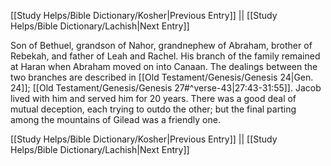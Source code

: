 [[Study Helps/Bible Dictionary/Kosher|Previous Entry]]  ||  [[Study Helps/Bible Dictionary/Lachish|Next Entry]]

 Son of Bethuel, grandson of Nahor, grandnephew of Abraham, brother of Rebekah, and father of Leah and Rachel. His branch of the family remained at Haran when Abraham moved on into Canaan. The dealings between the two branches are described in [[Old Testament/Genesis/Genesis 24|Gen. 24]]; [[Old Testament/Genesis/Genesis 27#^verse-43|27:43-31:55]]. Jacob lived with him and served him for 20 years. There was a good deal of mutual deception, each trying to outdo the other; but the final parting among the mountains of Gilead was a friendly one.

[[Study Helps/Bible Dictionary/Kosher|Previous Entry]]  ||  [[Study Helps/Bible Dictionary/Lachish|Next Entry]]
